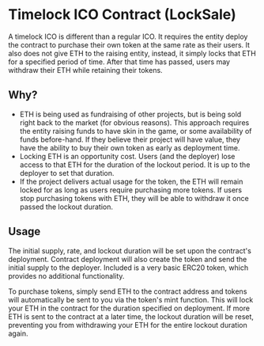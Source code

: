 # Timelock ICO Contract (LockSale)

A timelock ICO is different than a regular ICO. It requires the entity deploy the contract to purchase their own token at the same rate as their users. It also does not give ETH to the raising entity, instead, it simply locks that ETH for a specified period of time. After that time has passed, users may withdraw their ETH while retaining their tokens.

## Why?

- ETH is being used as fundraising of other projects, but is being sold right back to the market (for obvious reasons). This approach requires the entity raising funds to have skin in the game, or some availability of funds before-hand. If they believe their project will have value, they have the ability to buy their own token as early as deployment time.
- Locking ETH is an opportunity cost. Users (and the deployer) lose access to that ETH for the duration of the lockout period. It is up to the deployer to set that duration.
- If the project delivers actual usage for the token, the ETH will remain locked for as long as users require purchasing more tokens. If users stop purchasing tokens with ETH, they will be able to withdraw it once passed the lockout duration.

## Usage

The initial supply, rate, and lockout duration will be set upon the contract's deployment. Contract deployment will also create the token and send the initial supply to the deployer. Included is a very basic ERC20 token, which provides no additional functionality.

To purchase tokens, simply send ETH to the contract address and tokens will automatically be sent to you via the token's mint function. This will lock your ETH in the contract for the duration specified on deployment. If more ETH is sent to the contract at a later time, the lockout duration will be reset, preventing you from withdrawing your ETH for the entire lockout duration again.